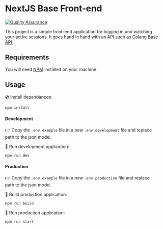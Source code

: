 # NextJS Base Front-end

[![Quality Assurance](https://github.com/brice-74/nextjs-base/actions/workflows/qa.yml/badge.svg)](https://github.com/brice-74/nextjs-base/actions/workflows/qa.yml)

This project is a simple front-end application for logging in and watching your active sessions.
It goes hand in hand with an API such as [Golang Base API](https://github.com/brice-74/golang-base-api)

## Requirements

You will need [NPM](https://docs.npmjs.com/downloading-and-installing-node-js-and-npm) installed on your machine.

## Usage

:cd: Install depandances:

```bash
npm install
````

#### Development

:point_right: Copy the `.env.example` file in a new `.env.development` file and replace path to the json model.

:runner: Run development application:

```bash
npm run dev
````
#### Production

:point_right: Copy the `.env.example` file in a new `.env.production` file and replace path to the json model.

:hammer: Build production application:

```bash
npm run build
````

:runner: Run production application:

```bash
npm run start
````